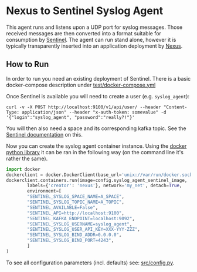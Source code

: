 # Nexus to Sentinel Syslog Agent

This agent runs and listens upon a UDP port for syslog messages. Those received messages are then converted into a format suitable for consumption by [Sentinel](https://github.com/elastest/elastest-monitoring-platform). The agent can run stand alone, however
it is typically transparently inserted into an application deployment by [Nexus](https://github.com/elastest/elastest-service-manager).

## How to Run

In order to run you need an existing deployment of Sentinel. There is a basic docker-compose description under [test/docker-compose.yml](test/docker-compose.yml)

Once Sentinel is available you will need to create a user (e.g. `syslog_agent`):

```shell
curl -v -X POST http://localhost:9100/v1/api/user/ --header "Content-Type: application/json" --header "x-auth-token: somevalue" -d '{"login":"syslog_agent", "password":"really?!"}'
```

You will then also need a space and its corresponding kafka topic. See the [Sentinel documentation](https://sentinel-monitoring.readthedocs.io/en/latest/api.html#v1-api-space-post) on this.

Now you can create the syslog agent container instance. Using the [docker python library](https://github.com/docker/docker-py) it can be ran in the following way (on the command line it's rather the same).

```python
import docker
dockerclient = docker.DockerClient(base_url='unix://var/run/docker.sock')
dockerclient.containers.run(image=config.syslog_agent_sentinel_image, 
        labels={'creator': 'nexus'}, network='my_net', detach=True,
        environment=[
        "SENTINEL_SYSLOG_SPACE_NAME=A_SPACE",
        "SENTINEL_SYSLOG_TOPIC_NAME=A_TOPIC",
        "SENTINEL_AVAILABLE=False",
        "SENTINEL_API=http://localhost:9100",
        "SENTINEL_KAFKA_ENDPOINT=localhost:9092",
        "SENTINEL_SYSLOG_USERNAME=syslog_agent",
        "SENTINEL_SYSLOG_USER_API_KEY=XXX-YYY-ZZZ",
        "SENTINEL_SYSLOG_BIND_ADDR=0.0.0.0",
        "SENTINEL_SYSLOG_BIND_PORT=4243",
        ]
)
```

To see all configuration parameters (incl. defaults) see: [src/config.py](src/config.py).

